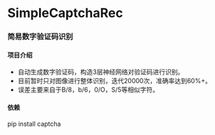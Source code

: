 # SimpleCaptchaRec
### 简易数字验证码识别 
#### 项目介绍
* 自动生成数字验证码，构造3层神经网络对验证码进行识别。
* 目前暂时只对图像进行整体识别，迭代20000次，准确率达到60%+。
* 误差主要来自于B/8，b/6，0/O，S/5等相似字符。

#### 依赖
pip install captcha